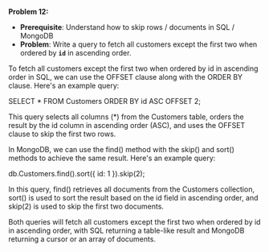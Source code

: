 **Problem 12:**

- **Prerequisite**: Understand how to skip rows / documents in SQL / MongoDB
- **Problem**: Write a query to fetch all customers except the first two when ordered by **`id`** in ascending order.


To fetch all customers except the first two when ordered by id in ascending order in SQL, we can use the OFFSET clause along with the ORDER BY clause. Here's an example query:

SELECT * FROM Customers ORDER BY id ASC OFFSET 2;

This query selects all columns (*) from the Customers table, orders the result by the id column in ascending order (ASC), and uses the OFFSET clause to skip the first two rows.

In MongoDB, we can use the find() method with the skip() and sort() methods to achieve the same result. Here's an example query:

db.Customers.find().sort({ id: 1 }).skip(2);

In this query, find() retrieves all documents from the Customers collection, sort() is used to sort the result based on the id field in ascending order, and skip(2) is used to skip the first two documents.

Both queries will fetch all customers except the first two when ordered by id in ascending order, with SQL returning a table-like result and MongoDB returning a cursor or an array of documents.




